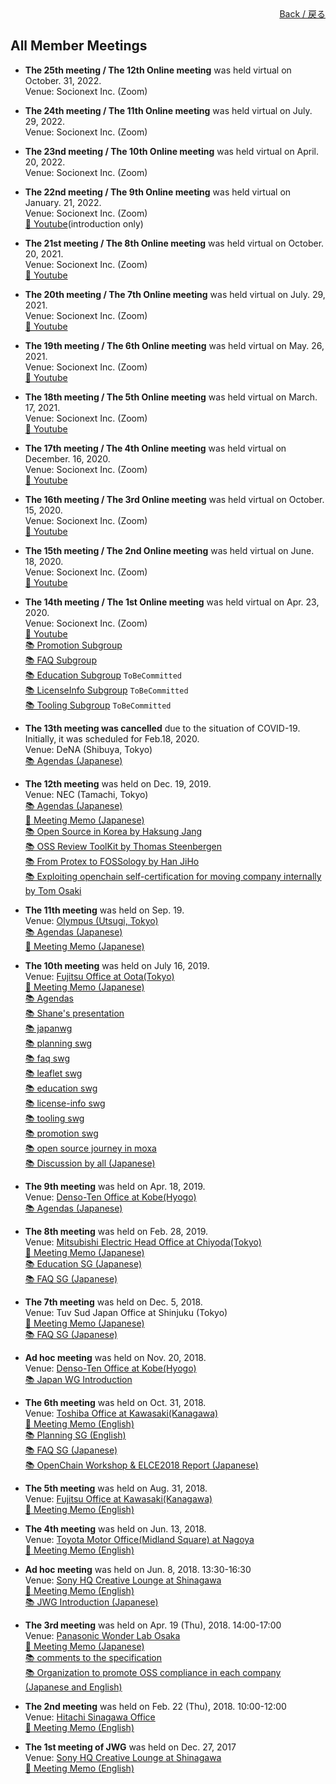 <div style="text-align: right; position: -webkit-sticky; position: sticky; top: 10px;">
  <a href="/OpenChain-JWG/index_en.html">Back / 戻る</a>
</div>

## All Member Meetings
- **The 25th meeting / The 12th Online meeting** was held virtual on October. 31, 2022.  
Venue: Socionext Inc. (Zoom)  

- **The 24th meeting / The 11th Online meeting** was held virtual on July. 29, 2022.  
Venue: Socionext Inc. (Zoom)  

- **The 23nd meeting / The 10th Online meeting** was held virtual on April. 20, 2022.  
Venue: Socionext Inc. (Zoom)  

- **The 22nd meeting / The 9th Online meeting** was held virtual on January. 21, 2022.  
Venue: Socionext Inc. (Zoom)  
[&#x1f3a5; Youtube](https://www.openchainproject.org/news/2022/02/04/japan-wg-22-2)(introduction only)   

- **The 21st meeting / The 8th Online meeting** was held virtual on October. 20, 2021.  
Venue: Socionext Inc. (Zoom)  
[&#x1f3a5; Youtube](https://www.openchainproject.org/news/2021/11/02/jp-wg-21)   

- **The 20th meeting / The 7th Online meeting** was held virtual on July. 29, 2021.  
Venue: Socionext Inc. (Zoom)  
[&#x1f3a5; Youtube](https://www.openchainproject.org/news/2021/08/03/japan-wg-20)  

- **The 19th meeting / The 6th Online meeting** was held virtual on May. 26, 2021.  
Venue: Socionext Inc. (Zoom)  
[&#x1f3a5; Youtube](https://www.openchainproject.org/news/2021/07/15/japan-work-group-19)  

- **The 18th meeting / The 5th Online meeting** was held virtual on March. 17, 2021.  
Venue: Socionext Inc. (Zoom)  
[&#x1f3a5; Youtube](https://www.openchainproject.org/featured/2021/03/26/openchain-japan-wg-18)  

- **The 17th meeting / The 4th Online meeting** was held virtual on December. 16, 2020.  
Venue: Socionext Inc. (Zoom)  
[&#x1f3a5; Youtube](https://www.openchainproject.org/featured/2021/01/20/openchain-japan-work-group-17-virtual-4-full-recording)  

- **The 16th meeting / The 3rd Online meeting** was held virtual on October. 15, 2020.  
Venue: Socionext Inc. (Zoom)  
[&#x1f3a5; Youtube](https://www.openchainproject.org/featured/2020/10/15/openchain-japan-work-group-16th-meeting)  

- **The 15th meeting / The 2nd Online meeting** was held virtual on June. 18, 2020.  
Venue: Socionext Inc. (Zoom)  
[&#x1f3a5; Youtube](https://www.openchainproject.org/featured/2020/06/19/openchain-japan-work-group-15th-meeting-recording)  

- **The 14th meeting / The 1st Online meeting** was held virtual on Apr. 23, 2020.  
Venue: Socionext Inc. (Zoom)  
[&#x1f3a5; Youtube](https://youtu.be/fFi-c8FQbuQ)  
[&#x1f4da; Promotion Subgroup](https://github.com/OpenChain-Project/OpenChain-JWG/blob/master/Meeting-Materials/All-Member-Meeting/20200423/PromotionSWG_OpenChainProject.pptx)  
[&#x1f4da; FAQ Subgroup](https://github.com/OpenChain-Project/OpenChain-JWG/blob/master/Meeting-Materials/All-Member-Meeting/20200423/FAQ%E4%BD%9C%E6%88%90SWG_OpenChainJapanWG.pptx)  
[&#x1f4da; Education Subgroup]() ```ToBeCommitted```  
[&#x1f4da; LicenseInfo Subgroup]() ```ToBeCommitted```  
[&#x1f4da; Tooling Subgroup]() ```ToBeCommitted```  

- **The 13th meeting was cancelled** due to the situation of COVID-19. Initially, it was scheduled for Feb.18, 2020.  
Venue: DeNA (Shibuya, Tokyo)  
[&#x1f4da; Agendas (Japanese)](https://github.com/OpenChain-Project/OpenChain-JWG/blob/master/Meeting-Materials/All-Member-Meeting/20200218/Japan_WG_13th_MTG_20200218.pptx)  

- **The 12th meeting** was held on Dec. 19, 2019.  
Venue: NEC (Tamachi, Tokyo)  
[&#x1f4da; Agendas (Japanese)](https://github.com/OpenChain-Project/OpenChain-JWG/blob/master/Meeting-Materials/All-Member-Meeting/20191219/Japan_WG_12th_MTG_20191219.pptx)  
[&#x1f4dd; Meeting Memo (Japanese)](https://github.com/OpenChain-Project/OpenChain-JWG/blob/master/Meeting-Materials/All-Member-Meeting/20191219/openchainjapanwg_12_meeting_memo_0110.pdf)  
[&#x1f4da; Open Source in Korea by Haksung Jang](https://github.com/OpenChain-Project/OpenChain-JWG/blob/master/Meeting-Materials/All-Member-Meeting/20191219/191217_ocs_opensource_in_korea_jp_caption_added_.pdf)  
[&#x1f4da; OSS Review ToolKit by Thomas Steenbergen](https://github.com/OpenChain-Project/OpenChain-JWG/blob/master/Meeting-Materials/All-Member-Meeting/20191219/191217_oss-review-toolkit-openchain-why-what-how_jp_caption_incl_.pdf)  
[&#x1f4da; From Protex to FOSSology by Han JiHo](https://github.com/OpenChain-Project/OpenChain-JWG/blob/master/Meeting-Materials/All-Member-Meeting/20191219/protex_to_fossology_jpn_20191226_share.pdf)  
[&#x1f4da; Exploiting openchain self-certification for moving company internally by Tom Osaki](https://github.com/OpenChain-Project/OpenChain-JWG/blob/master/Meeting-Materials/All-Member-Meeting/20191219/191218_exploiting_openchain_self-certification_for_moving_company_internally_tom_osaki_fujitsu_.pdf)  

- **The 11th meeting** was held on Sep. 19.  
Venue: [Olympus (Utsugi, Tokyo)](https://www.olympus.co.jp/company/base/map/olympus_utsugi.html)  
[&#x1f4da; Agendas (Japanese)](https://github.com/OpenChain-Project/OpenChain-JWG/blob/master/Meeting-Materials/All-Member-Meeting/20190919/Japan_WG_11th_MTG_20190919.pptx)  
[&#x1f4dd; Meeting Memo (Japanese)](https://github.com/OpenChain-Project/OpenChain-JWG/blob/master/Meeting-Materials/All-Member-Meeting/20190919/openchainjwg_meeting_memo_20190919.pptx)  

- **The 10th meeting** was held on July 16, 2019.  
Venue: [Fujitsu Office at Oota(Tokyo)](https://www.fujitsu.com/jp/about/corporate/facilities/solutionsquare/)  
[&#x1f4dd; Meeting Memo (Japanese)](https://github.com/OpenChain-Project/OpenChain-JWG/blob/master/Meeting-Materials/All-Member-Meeting/20190716/%E7%AC%AC10%E5%9B%9EOpenChainJapanWG%E8%AD%B0%E4%BA%8B%E3%83%A1%E3%83%A2.pdf)  
[&#x1f4da; Agendas](https://github.com/OpenChain-Project/OpenChain-JWG/blob/master/Meeting-Materials/All-Member-Meeting/20190716/0_%E8%AD%B0%E4%BA%8B%E9%80%B2%E8%A1%8C%E3%82%B9%E3%83%A9%E3%82%A4%E3%83%89_20190716.pdf)  
[&#x1f4da; Shane's presentation](https://github.com/OpenChain-Project/OpenChain-JWG/blob/master/Meeting-Materials/All-Member-Meeting/20190716/1_Shane%E3%81%95%E3%82%93%E7%99%BA%E8%A1%A8%E8%B3%87%E6%96%99(%E6%97%A5%E6%9C%AC%E8%AA%9E%E8%A8%B3%E4%BB%98%E3%81%8D)_20190716.pdf)  
[&#x1f4da; japanwg](https://github.com/OpenChain-Project/OpenChain-JWG/blob/master/Meeting-Materials/All-Member-Meeting/20190716/3_0_JapanWG_20190716_en.pdf)  
[&#x1f4da; planning swg](https://github.com/OpenChain-Project/OpenChain-JWG/blob/master/Meeting-Materials/All-Member-Meeting/20190716/3_1_PlanningSWG_20190716.pdf)  
[&#x1f4da; faq swg](https://github.com/OpenChain-Project/OpenChain-JWG/blob/master/Meeting-Materials/All-Member-Meeting/20190716/3_2_FAQ%E4%BD%9C%E6%88%90SWG20190716.pdf)  
[&#x1f4da; leaflet swg](https://github.com/OpenChain-Project/OpenChain-JWG/blob/master/Meeting-Materials/All-Member-Meeting/20190716/3_3_%E3%83%AA%E3%83%BC%E3%83%95%E3%83%AC%E3%83%83%E3%83%88SWG_20190716.pdf)  
[&#x1f4da; education swg](https://github.com/OpenChain-Project/OpenChain-JWG/blob/master/Meeting-Materials/All-Member-Meeting/20190716/3_4_%E6%95%99%E8%82%B2SWG_20190716.pdf)  
[&#x1f4da; license-info swg](https://github.com/OpenChain-Project/OpenChain-JWG/blob/master/Meeting-Materials/All-Member-Meeting/20190716/3_5_License-Info_SWG_20190716.pdf)  
[&#x1f4da; tooling swg](https://github.com/OpenChain-Project/OpenChain-JWG/blob/master/Meeting-Materials/All-Member-Meeting/20190716/3_6_Tooling_SWG_20190716.pdf)  
[&#x1f4da; promotion swg](https://github.com/OpenChain-Project/OpenChain-JWG/blob/master/Meeting-Materials/All-Member-Meeting/20190716/3_7_Promo_SWG_20190716.pdf)  
[&#x1f4da; open source journey in moxa](https://github.com/OpenChain-Project/OpenChain-JWG/blob/master/Meeting-Materials/All-Member-Meeting/20190716/4_open_source_journey_in_moxa_%E6%97%A5%E6%9C%AC%E8%AA%9E%E8%A8%B3%E4%BB%98%E3%81%8D_.pdf)  
[&#x1f4da; Discussion by all (Japanese)](https://github.com/OpenChain-Project/OpenChain-JWG/blob/master/Meeting-Materials/All-Member-Meeting/20190716/5_%E5%85%A8%E4%BD%93%E8%A8%8E%E8%AD%B0_20190716.pdf)  

- **The 9th meeting** was held on Apr. 18, 2019.  
Venue: [Denso-Ten Office at Kobe(Hyogo)](https://www.denso-ten.com/jp/company/profile/map/)  
[&#x1f4da; Agendas (Japanese)](https://github.com/OpenChain-Project/OpenChain-JWG/blob/master/Meeting-Materials/All-Member-Meeting/20190418/JapanWG_20190418.pptx)  

- **The 8th meeting** was held on Feb. 28, 2019.  
Venue: [Mitsubishi Electric Head Office at Chiyoda(Tokyo)](https://www.mitsubishielectric.com/en/about/locations/jp/jp0001/index.page)  
[&#x1f4dd; Meeting Memo (Japanese)](https://github.com/OpenChain-Project/OpenChain-JWG/blob/master/Meeting-Materials/All-Member-Meeting/20190228/openchainjwg_minutes_jp_20190228.pdf)  
[&#x1f4da; Education SG (Japanese)](https://github.com/OpenChain-Project/OpenChain-JWG/blob/master/Meeting-Materials/All-Member-Meeting/20190228/education_swg_20190228-v3.pdf)  
[&#x1f4da; FAQ SG (Japanese)](https://github.com/OpenChain-Project/OpenChain-JWG/blob/master/Meeting-Materials/All-Member-Meeting/20190228/faq%E4%BD%9C%E6%88%90swg20190228_cc0.pdf)  

- **The 7th meeting** was held on Dec. 5, 2018.  
Venue: Tuv Sud Japan Office at Shinjuku (Tokyo)  
[&#x1f4dd; Meeting Memo (Japanese)](https://github.com/OpenChain-Project/OpenChain-JWG/blob/master/Meeting-Materials/All-Member-Meeting/20181205/openchainjwg_minutes_jp_20181205.pdf)  
[&#x1f4da; FAQ SG (Japanese)](https://github.com/OpenChain-Project/OpenChain-JWG/blob/master/Meeting-Materials/All-Member-Meeting/20181205/faq%E4%BD%9C%E6%88%90swg20181205_cc0.pdf)  

- **Ad hoc meeting** was held on Nov. 20, 2018.  
Venue: [Denso-Ten Office at Kobe(Hyogo)](https://www.denso-ten.com/jp/company/profile/map/)  
[&#x1f4da; Japan WG Introduction](https://github.com/OpenChain-Project/OpenChain-JWG/blob/master/Meeting-Materials/All-Member-Meeting/20181120/openchain_jwg_activities_short_20181120.pdf)  

- **The 6th meeting** was held on Oct. 31, 2018.  
Venue: [Toshiba Office at Kawasaki(Kanagawa)](https://www.toshiba.co.jp/worldwide/about/offices/index.html#KAWASAKI)  
[&#x1f4dd; Meeting Memo (English)](https://github.com/OpenChain-Project/OpenChain-JWG/blob/master/Meeting-Materials/All-Member-Meeting/20181031/openchainjwg_6-minutes_en.pdf)  
[&#x1f4da; Planning SG (English)](https://github.com/OpenChain-Project/OpenChain-JWG/blob/master/Meeting-Materials/All-Member-Meeting/20181031/planningsg_20181031_e.pdf)  
[&#x1f4da; FAQ SG (Japanese)](https://github.com/OpenChain-Project/OpenChain-JWG/blob/master/Meeting-Materials/All-Member-Meeting/20181031/faq%E4%BD%9C%E6%88%90swg_cc0.pdf)  
[&#x1f4da; OpenChain Workshop & ELCE2018 Report (Japanese)](https://github.com/OpenChain-Project/OpenChain-JWG/blob/master/Meeting-Materials/All-Member-Meeting/20181031/elce2018_openchainws_report-2.pdf)  

- **The 5th meeting** was held on Aug. 31, 2018.  
Venue: [Fujitsu Office at Kawasaki(Kanagawa)](http://www.fujitsu.com/jp/about/corporate/facilities/kawasaki/index.html)  
[&#x1f4dd; Meeting Memo (English)](https://github.com/OpenChain-Project/OpenChain-JWG/blob/master/Meeting-Materials/All-Member-Meeting/20180831/openchainjwg_minutes_20180831.pdf)  

- **The 4th meeting** was held on Jun. 13, 2018.  
Venue: [Toyota Motor Office(Midland Square) at Nagoya](http://www.toyota.co.jp/jpn/company/about_toyota/outline/nagoya_office.html)  
[&#x1f4dd; Meeting Memo (English)](https://github.com/OpenChain-Project/OpenChain-JWG/blob/master/Meeting-Materials/All-Member-Meeting/20180613/openchainjwg_minutes_20180613.pdf)  

- **Ad hoc meeting** was held on Jun. 8, 2018. 13:30-16:30  
Venue: [Sony HQ Creative Lounge at Shinagawa](https://www.sony.net/SonyInfo/CorporateInfo/Data/Map/index.html)  
[&#x1f4dd; Meeting Memo (English)](https://github.com/OpenChain-Project/OpenChain-JWG/blob/master/Meeting-Materials/All-Member-Meeting/20180608/openchain_jwg_20180608.pdf)  
[&#x1f4da; JWG Introduction (Japanese)](https://github.com/OpenChain-Project/OpenChain-JWG/blob/master/Meeting-Materials/All-Member-Meeting/20180608/openchain_japanwg_adhoc.pptx)  

- **The 3rd meeting** was held on Apr. 19 (Thu), 2018. 14:00-17:00  
Venue: [Panasonic Wonder Lab Osaka](https://www.panasonic.com/jp/corporate/wonders/pdf/wlo_map.pdf)  
[&#x1f4dd; Meeting Memo (Japanese)](https://github.com/OpenChain-Project/OpenChain-JWG/blob/master/Meeting-Materials/All-Member-Meeting/20180419/openchain_jwg_j_201804.pdf)  
[&#x1f4da; comments to the specification](https://github.com/OpenChain-Project/OpenChain-JWG/blob/master/Meeting-Materials/All-Member-Meeting/20180419/openchain_jwg_spec_comment_20180419.pdf)  
[&#x1f4da; Organization to promote OSS compliance in each company (Japanese and English)](https://github.com/OpenChain-Project/OpenChain-JWG/blob/master/Meeting-Materials/All-Member-Meeting/20180419/openchainjwg_organization_lt_20180419_jpen_.pdf)  

- **The 2nd meeting** was held on Feb. 22 (Thu), 2018. 10:00-12:00  
Venue: [Hitachi Sinagawa Office](http://sasp.mapion.co.jp/b/hitachi/info/BA850354/?view=en)  
[&#x1f4dd; Meeting Memo (English)](https://github.com/OpenChain-Project/OpenChain-JWG/blob/master/Meeting-Materials/All-Member-Meeting/20180222/openchain_jwg_201802.pdf)  

- **The 1st meeting of JWG** was held on Dec. 27, 2017  
Venue: [Sony HQ Creative Lounge at Shinagawa](https://www.sony.net/SonyInfo/CorporateInfo/Data/Map/index.html)  
[&#x1f4dd; Meeting Memo (English)](https://github.com/OpenChain-Project/OpenChain-JWG/blob/master/Meeting-Materials/All-Member-Meeting/20171227/openchain_jwg_201227.pdf)  
